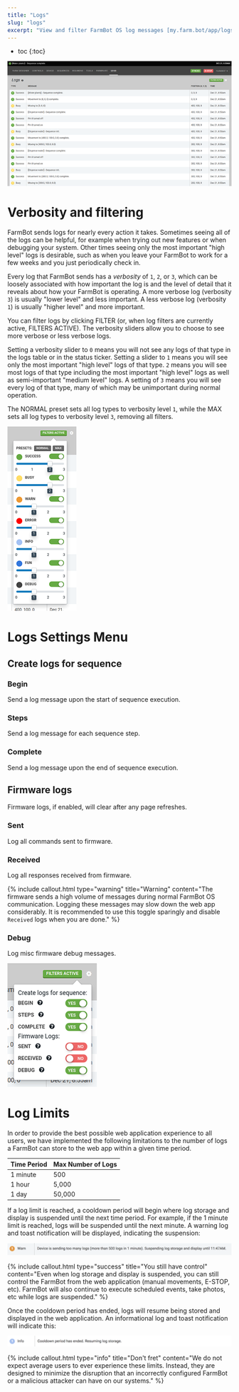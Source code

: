 ```yaml
---
title: "Logs"
slug: "logs"
excerpt: "View and filter FarmBot OS log messages [my.farm.bot/app/logs](https://my.farm.bot/app/logs)"
---
```


* toc
{:toc}


![logs.png](logs.png)



# Verbosity and filtering

FarmBot sends logs for nearly every action it takes. Sometimes seeing all of the logs can be helpful, for example when trying out new features or when debugging your system. Other times seeing only the most important "high level" logs is desirable, such as when you leave your FarmBot to work for a few weeks and you just periodically check in.

Every log that FarmBot sends has a *verbosity* of `1`, `2`, or `3`, which can be loosely associated with how important the log is and the level of detail that it reveals about how your FarmBot is operating. A more verbose log (verbosity `3`) is usually "lower level" and less important. A less verbose log (verbosity `1`) is usually "higher level" and more important.

You can filter logs by clicking <span class="fb-button fb-gray">FILTER</span> (or, when log filters are currently active, <span class="fb-button fb-green">FILTERS ACTIVE</span>). The verbosity sliders allow you to choose to see more verbose or less verbose logs.

Setting a verbosity slider to `0` means you will not see any logs of that type in the logs table or in the status ticker. Setting a slider to `1` means you will see only the most important "high level" logs of that type. `2` means you will see most logs of that type including the most important "high level" logs as well as semi-important "medium level" logs. A setting of `3` means you will see every log of that type, many of which may be unimportant during normal operation.

The <span class="fb-button fb-gray">NORMAL</span> preset sets all log types to verbosity level `1`, while the <span class="fb-button fb-gray">MAX</span> sets all log types to verbosity level `3`, removing all filters.

![logs_verbosity.png](logs_verbosity.png)



# Logs Settings Menu

## Create logs for sequence

### Begin
Send a log message upon the start of sequence execution.

### Steps
Send a log message for each sequence step.

### Complete
Send a log message upon the end of sequence execution.

## Firmware logs
Firmware logs, if enabled, will clear after any page refreshes.

### Sent
Log all commands sent to firmware.

### Received
Log all responses received from firmware.

{%
include callout.html
type="warning"
title="Warning"
content="The firmware sends a high volume of messages during normal FarmBot OS communication. Logging these messages may slow down the web app considerably. It is recommended to use this toggle sparingly and disable `Received` logs when you are done."
%}

### Debug
Log misc firmware debug messages.

![log_setttings.png](log_setttings.png)



# Log Limits

In order to provide the best possible web application experience to all users, we have implemented the following limitations to the number of logs a FarmBot can store to the web app within a given time period.

|Time Period                   |Max Number of Logs            |
|------------------------------|------------------------------|
|1 minute                      |500
|1 hour                        |5,000
|1 day                         |50,000

If a log limit is reached, a cooldown period will begin where log storage and display is suspended until the next time period. For example, if the 1 minute limit is reached, logs will be suspended until the next minute. A warning log and toast notification will be displayed, indicating the suspension:

![Screen Shot 2018-08-15 at 12.23.33 PM.png](Screen_Shot_2018-08-15_at_12.23.33_PM.png)



{%
include callout.html
type="success"
title="You still have control"
content="Even when log storage and display is suspended, you can still control the FarmBot from the web application (manual movements, E-STOP, etc). FarmBot will also continue to execute scheduled events, take photos, etc while logs are suspended."
%}

Once the cooldown period has ended, logs will resume being stored and displayed in the web application. An informational log and toast notification will indicate this:

![Screen Shot 2018-08-15 at 12.23.42 PM.png](Screen_Shot_2018-08-15_at_12.23.42_PM.png)



{%
include callout.html
type="info"
title="Don't fret"
content="We do not expect average users to ever experience these limits. Instead, they are designed to minimize the disruption that an incorrectly configured FarmBot or a malicious attacker can have on our systems."
%}

